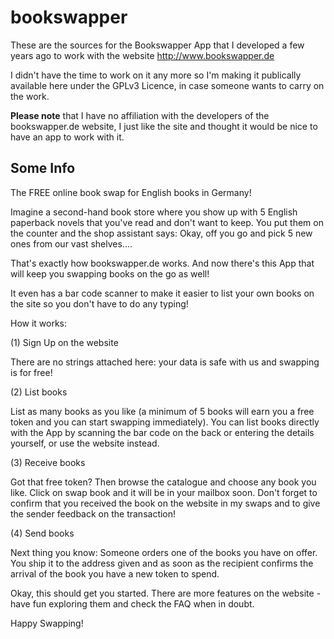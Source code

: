 # bookswapper

These are the sources for the Bookswapper App that I developed a few years ago to work with the website http://www.bookswapper.de

I didn't have the time to work on it any more so I'm making it publically available here under the GPLv3 Licence, in case someone wants to carry on the work.

**Please note** that I have no affiliation with the developers of the bookswapper.de website, I just like the site and thought it would be nice to have an app to work with it.


## Some Info

The FREE online book swap for English books in Germany!


Imagine a second-hand book store where you show up with 5 English paperback novels that you've read and don't want to keep. You put them on the counter and the shop assistant says: Okay, off you go and pick 5 new ones from our vast shelves....

That's exactly how bookswapper.de works. And now there's this App that will keep you swapping books on the go as well!

It even has a bar code scanner to make it easier to list your own books on the site so you don't have to do any typing!


How it works:

(1) Sign Up on the website

There are no strings attached here: your data is safe with us and swapping is for free!

(2) List books

List as many books as you like (a minimum of 5 books will earn you a free token and you can start swapping immediately).
You can list books directly with the App by scanning the bar code on the back or entering the details yourself, or use the website instead.

(3) Receive books

Got that free token? Then browse the catalogue and choose any book you like. Click on swap book and it will be in your mailbox soon. Don't forget to confirm that you received the book on the website in my swaps and to give the sender feedback on the transaction!

(4) Send books

Next thing you know: Someone orders one of the books you have on offer. You ship it to the address given and as soon as the recipient confirms the arrival of the book you have a new token to spend.

Okay, this should get you started. There are more features on the website - have fun exploring them and check the FAQ when in doubt.

Happy Swapping!
